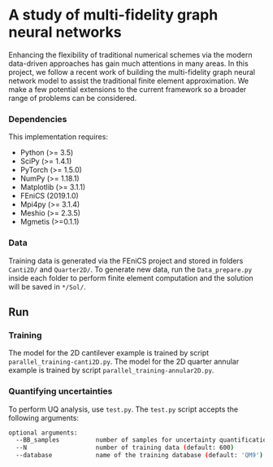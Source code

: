 A study of multi-fidelity graph neural networks
======================================

Enhancing the flexibility of traditional numerical schemes via the modern data-driven approaches has gain much attentions in many areas. In this project, we follow a recent work of building the multi-fidelity graph neural network model to assist the traditional finite element approximation. We make a few potential extensions to the current framework so a broader range of problems can be considered.

### Dependencies

This implementation requires:

* Python (>= 3.5)
* SciPy (>= 1.4.1)
* PyTorch (>= 1.5.0)
* NumPy (>= 1.18.1)
* Matplotlib (>= 3.1.1)
* FEniCS (2019.1.0)
* Mpi4py (>= 3.1.4)
* Meshio (>= 2.3.5)
* Mgmetis (>=0.1.1)

### Data

Training data is generated via the FEniCS project and stored in folders ```Canti2D/``` and ```Quarter2D/```. To generate new data, run the ```Data_prepare.py``` inside each folder to perform finite element computation and the solution will be saved in ```*/Sol/```. 

## Run

### Training

The model for the 2D cantilever example is trained by script ```parallel_training-canti2D.py```.
The model for the 2D quarter annular example is trained by script ```parallel_training-annular2D.py```.




### Quantifying uncertainties

To perform UQ analysis, use `test.py`. The `test.py` script accepts the following arguments:

```bash
optional arguments:
  --BB_samples          number of samples for uncertainty quantification (default: 0)
  --N                   number of training data (default: 600)
  --database            name of the training database (default: 'QM9')
```
